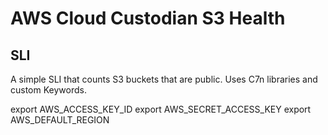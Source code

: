# AWS Cloud Custodian S3 Health
## SLI
A simple SLI that counts S3 buckets that are public. Uses C7n libraries and custom Keywords. 

export AWS_ACCESS_KEY_ID
export AWS_SECRET_ACCESS_KEY
export AWS_DEFAULT_REGION